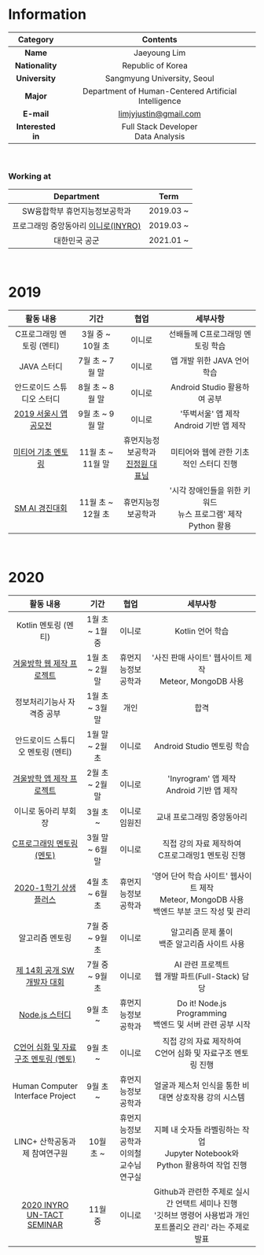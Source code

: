 # Information

|     Category      |                           Contents                           |
| :---------------: | :----------------------------------------------------------: |
|     **Name**      |                         Jaeyoung Lim                         |
|  **Nationality**  | Republic of Korea <img src="https://user-images.githubusercontent.com/55044278/94357776-aa97ab80-00d6-11eb-8793-a3d6b1636c57.PNG" height = "15px"> |
|  **University**   |                 Sangmyung University, Seoul                  |
|     **Major**     |     Department of Human-Centered Artificial Intelligence     |
|    **E-mail**     |                    limjyjustin@gmail.com                     |
| **Interested in** |           Full Stack Developer</br> Data Analysis            |

</br>

### Working at

|                          Department                          |   Term    |
| :----------------------------------------------------------: | :-------: |
|                SW융합학부 휴먼지능정보공학과                 | 2019.03 ~ |
| 프로그래밍 중앙동아리 [이니로(INYRO)](https://www.instagram.com/smu_inyro) | 2019.03 ~ |
|                        대한민국 공군                         | 2021.01 ~ |

<br>

# 2019

|      활동 내용      |       기간       |        협업        |                     세부사항                     |
| :------------------------: | :---------------: | :------------------------: | :----------------------------------------------: |
|    C프로그래밍 멘토링 (멘티)     | 3월 중 ~ 10월 초  |    이니로     |             선배들께 C프로그래밍 멘토링 학습           |
|        JAVA 스터디         |  7월 초 ~ 7월 말  |    이니로     |                       앱 개발 위한 JAVA 언어 학습                         |
| 안드로이드 스튜디오 스터디 |  8월 초 ~ 8월 말  |    이니로     |                        Android Studio 활용하여 공부                        |
|   [2019 서울시 앱 공모전](https://github.com/limjustin/DDUBUCK_SEOUL)    |  9월 초 ~ 9월 말  |    이니로     |                '뚜벅서울' 앱 제작 </br> Android 기반 앱 제작  |
|     [미티어 기초 멘토링](https://github.com/limjustin/SMU-WEB)     | 11월 초 ~ 11월 말 | 휴먼지능정보공학과<br>[진정원 대표님](https://github.com/kakadais) |     미티어와 웹에 관한 기초적인 스터디 진행      |
|       [SM AI 경진대회](https://github.com/limjustin/KEYWORD_NEWS)       | 11월 초 ~ 12월 초 |     휴먼지능정보공학과     | '시각 장애인들을 위한 키워드 </br>  뉴스 프로그램' 제작</br> Python 활용 |

</br>

# 2020

|                          활동 내용                           |      기간      |     협업     |               세부사항               |
| :-------------------------------: | :-------------: | :-----------------: | :-----------------------------------: |
|       Kotlin 멘토링 (멘티)        | 1월 초 ~ 1월 중 | 이니로 |                 Kotlin 언어 학습                      |
|     [겨울방학 웹 제작 프로젝트](https://github.com/limjustin/Picture_Selling_Website)    | 1월 초 ~ 2월 말 |     휴먼지능정보공학과     |   '사진 판매 사이트' 웹사이트 제작 </br> Meteor, MongoDB 사용   |
|     정보처리기능사 자격증 공부     | 1월 초 ~ 3월 말 |     개인     |   합격   |
| 안드로이드 스튜디오 멘토링 (멘티) | 1월 말 ~ 2월 초 | 이니로 |                 Android Studio 멘토링 학습               |
|     [겨울방학 앱 제작 프로젝트](https://github.com/limjustin/INYROGRAM)     | 2월 초 ~ 2월 말 | 이니로 |          'Inyrogram' 앱 제작 </br> Android 기반 앱 제작 |
|       이니로 동아리 부회장        |    3월 초 ~     |       이니로 임원진       |                  교내 프로그래밍 중앙동아리                |
|        [C프로그래밍 멘토링 (멘토)](https://github.com/limjustin/Mentoring/tree/master/C%20Programming%20I)        | 3월 말 ~ 6월 말 |     이니로     |          직접 강의 자료 제작하여</br> C프로그래밍1 멘토링 진행                     |
|       [2020-1학기 상생플러스](https://github.com/limjustin/Sangsaeng-Project)       | 4월 초 ~ 6월 초 |     휴먼지능정보공학과     | '영어 단어 학습 사이트' 웹사이트 제작 </br> Meteor, MongoDB 사용</br>백엔드 부분 코드 작성 및 관리 |
|       알고리즘 멘토링       | 7월 중 ~ 9월 초  |     이니로     | 알고리즘 문제 풀이 </br> 백준 알고리즘 사이트 사용 |
|       [제 14회 공개 SW 개발자 대회](https://github.com/limjustin/Handwriting_Correction_Website)       | 7월 중 ~ 9월 초 |     이니로     | AI 관련 프로젝트 </br> 웹 개발 파트(Full-Stack) 담당  |
| [Node.js 스터디](https://github.com/limjustin/Node.js_Programming) | 9월 초 ~ | 휴먼지능정보공학과 | Do it! Node.js Programming </br> 백엔드 및 서버 관련 공부 시작 |
| [C언어 심화 및 자료구조 멘토링 (멘토)](https://github.com/limjustin/Mentoring/tree/master/C%20Programming%20II) | 9월 초 ~ | 이니로 |  직접 강의 자료 제작하여</br> C언어 심화 및 자료구조 멘토링 진행 |
| Human Computer Interface Project | 9월 초 ~ | 휴먼지능정보공학과 | 얼굴과 제스처 인식을 통한 비대면 상호작용 강의 시스템 |
| LINC+ 산학공동과제 참여연구원 | 10월 초 ~ | 휴먼지능정보공학과<br>이의철 교수님 연구실 | 지폐 내 숫자들 라벨링하는 작업<br>Jupyter Notebook와 Python 활용하여 작업 진행 |
| [2020 INYRO UN-TACT SEMINAR](https://github.com/limjustin/2020_INYRO_UNTACT_SEMINAR) | 11월 중 | 이니로 | Github과 관련한 주제로 실시간 언택트 세미나 진행<br>'깃허브 명령어 사용법과 개인 포트폴리오 관리' 라는 주제로 발표 |
